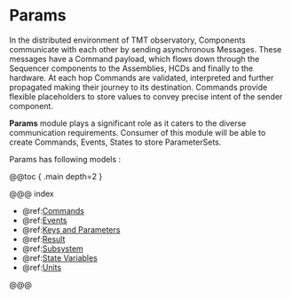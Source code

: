 # Params
In the distributed environment of TMT observatory, Components communicate with each other by sending asynchronous Messages. These messages have a Command payload, which flows down through the Sequencer components to the Assemblies, HCDs and finally to the hardware. At each hop Commands are validated, interpreted and further propagated making their journey to its destination. Commands provide flexible placeholders to store values to convey precise intent of the sender component.

**Params** module plays a significant role as it caters to the diverse communication requirements. Consumer of this module will be able to create Commands, Events, States to store ParameterSets.

Params has following models :

@@toc { .main depth=2 }

@@@ index
- @ref:[Commands](commands.md)
- @ref:[Events](events.md)
- @ref:[Keys and Parameters](keys-and-parameters.md)
- @ref:[Result](result.md)
- @ref:[Subsystem](subsystem.md)
- @ref:[State Variables](state-variables.md)
- @ref:[Units](units.md)

@@@
